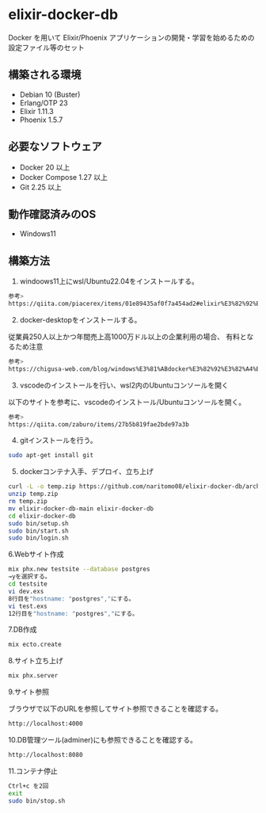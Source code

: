 # elixir-docker-db

Docker を用いて Elixir/Phoenix アプリケーションの開発・学習を始めるための設定ファイル等のセット

## 構築される環境

* Debian 10 (Buster)
* Erlang/OTP 23
* Elixir 1.11.3
* Phoenix 1.5.7

## 必要なソフトウェア

* Docker 20 以上
* Docker Compose 1.27 以上
* Git 2.25 以上

## 動作確認済みのOS

* Windows11

## 構築方法

1. windoows11上にwsl/Ubuntu22.04をインストールする。

```bash
参考>
https://qiita.com/piacerex/items/01e89435af0f7a454ad2#elixir%E3%82%92%E6%9C%80%E6%96%B0%E7%89%882022%E5%B9%B412%E6%9C%88%E7%8F%BE%E5%9C%A8%E3%81%AF114%E3%81%AB%E4%B8%8A%E3%81%92%E3%82%8B
```

2. docker-desktopをインストールする。

従業員250人以上かつ年間売上高1000万ドル以上の企業利用の場合、
有料となるため注意

```bash
参考>
https://chigusa-web.com/blog/windows%E3%81%ABdocker%E3%82%92%E3%82%A4%E3%83%B3%E3%82%B9%E3%83%88%E3%83%BC%E3%83%AB%E3%81%97%E3%81%A6python%E7%92%B0%E5%A2%83%E3%82%92%E6%A7%8B%E7%AF%89/
```

3. vscodeのインストールを行い、wsl2内のUbuntuコンソールを開く

以下のサイトを参考に、vscodeのインストール/Ubuntuコンソールを開く。

```bash
参考>
https://qiita.com/zaburo/items/27b5b819fae2bde97a3b
```

4. gitインストールを行う。

```bash
sudo apt-get install git
```

5. dockerコンテナ入手、デプロイ、立ち上げ

```bash
curl -L -o temp.zip https://github.com/naritomo08/elixir-docker-db/archive/refs/heads/main.zip
unzip temp.zip
rm temp.zip
mv elixir-docker-db-main elixir-docker-db
cd elixir-docker-db
sudo bin/setup.sh
sudo bin/start.sh
sudo bin/login.sh
```

6.Webサイト作成

```bash
mix phx.new testsite --database postgres
→yを選択する。
cd testsite
vi dev.exs
8行目を"hostname: "postgres","にする。
vi test.exs
12行目を"hostname: "postgres","にする。

```

7.DB作成

```bash
mix ecto.create
```

8.サイト立ち上げ

```bash
mix phx.server
```

9.サイト参照

ブラウザで以下のURLを参照してサイト参照できることを確認する。

```bash
http://localhost:4000
```

10.DB管理ツール(adminer)にも参照できることを確認する。

```bash
http://localhost:8080
```

11.コンテナ停止

```bash
Ctrl+c を2回
exit
sudo bin/stop.sh
```
